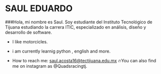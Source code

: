 # SAUL EDUARDO
###Hola, mi nombre es Saul. Soy estudiante del Instituto Tecnológico de Tijuana estudiando la carrera ITIC, especializado en análisis, diseño y desarrollo de software.

- I like motorcicles.
- i am currently learnig python , english and more.

- How to reach me: saul.acosta16@tectijuana.edu.mx
🔥You can also find me on instagram as  @Quadsracingtj.
